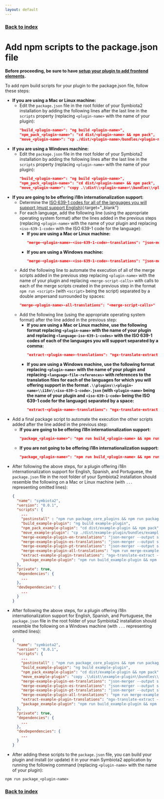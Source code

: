 ```yaml
---
layout: default
---
```


### [Back to index](./index.html)

# Add npm scripts to the package.json file

**Before proceeding, be sure to have [setup your plugin to add frontend elements](./frontend-initial-setup.html).**

To add npm build scripts for your plugin to the package.json file, follow these steps:
- **If you are using a Mac or Linux machine:**
  - Edit the `package.json` file in the root folder of your Symbiota2 installation by adding the following lines after the last line 
    in the `scripts` property (replacing `<plugin-name>` with the name of your plugin):
    ```json
    "build_<plugin-name>": "ng build <plugin-name>",
    "npm_pack_<plugin-name>": "cd dist/<plugin-name> && npm pack",
    "move_<plugin-name>": "cp ./dist/<plugin-name>/bundles/<plugin-name>.umd.js ./src/ui/assets/js/plugins/"
    ```
- **If you are using a Windows machine:**
  - Edit the `package.json` file in the root folder of your Symbiota2 installation by adding the following lines after the last line 
    in the `scripts` property (replacing `<plugin-name>` with the name of your plugin):
    ```json
    "build_<plugin-name>": "ng build <plugin-name>",
    "npm_pack_<plugin-name>": "cd dist/<plugin-name> && npm pack",
    "move_<plugin-name>": "copy .\\dist\\<plugin-name>\\bundles\\<plugin-name>.umd.js .\\src\\ui\\assets\\js\\plugins\\"
    ```
- **If you are going to be offering i18n internationalization support:**
  - Determine the [ISO 639-1 codes for all of the languages you will support (must support English)](https://www.loc.gov/standards/iso639-2/php/code_list.php){:target="_blank"}
  - For each language, add the following line (using the appropriate operating system format) after the lines added in the 
    previous steps (replacing `<plugin-name>` with the name of your plugin and replacing `<iso-639-1-code>` with the ISO 639-1 
    code for the language):
    - **If you are using a Mac or Linux machine:**
      ```json
      "merge-<plugin-name>-<iso-639-1-code>-translations": "json-merger --output src/ui/assets/i18n/<iso-639-1-code>.json --pretty plugins/<plugin-name>/i18n/<iso-639-1-code>.json src/ui/assets/i18n/<iso-639-1-code>.json"
      ```
    - **If you are using a Windows machine:**
      ```json
      "merge-<plugin-name>-<iso-639-1-code>-translations": "json-merger --output src\\ui\\assets\\i18n\\<iso-639-1-code>.json --pretty plugins\\<plugin-name>\\i18n\\<iso-639-1-code>.json src\\ui\\assets\\i18n\\<iso-639-1-code>.json"
      ```
  - Add the following line to automate the execution of all of the merge scripts added in the previous step replacing `<plugin-name>` with 
    the name of your plugin and replacing `<merge-script-calls>` with calls to each of the merge scripts created in the 
    previous step in the format `npm run <script>` (with `<script>` being the script) separated by a double ampersand surrounded 
    by spaces:
    ```json
    "merge-<plugin-name>-all-translations": "<merge-script-calls>"
    ```
  - Add the following line (using the appropriate operating system format) after the line added in the previous step:
    - **If you are using a Mac or Linux machine, use the following format replacing `<plugin-name>` with the name of your 
      plugin and replacing `<language-iso-639-1-codes>` with the ISO 639-1 codes of each of the languages you will support 
      separated by a comma:**
      ```json
      "extract-<plugin-name>-translations": "ngx-translate-extract --input ./plugins/<plugin-name> --output ./plugins/<plugin-name>/i18n/{<language-iso-639-1-codes>}.json --sort"
      ```
    - **If you are using a Windows machine, use the following format replacing `<plugin-name>` with the name of your 
      plugin and replacing `<language-file-references>` with references to the translation files for each of the languages
      for which you will offering support in the format `.\\plugins\\<plugin-name>\\i18n\\<iso-639-1-code>.json` (with `<plugin-name>` being 
      the name of your plugin and `<iso-639-1-code>` being the ISO 639-1 code for the language) separated by a space:**
      ```json
      "extract-<plugin-name>-translations": "ngx-translate-extract --input .\\plugins\\<plugin-name> --output <language-file-references> --sort"
      ```
- Add a final package script to automate the execution the other scripts added after the line added in the previous step:
  - **If you are going to be offering i18n internationalization support:**
    ```json
    "package_<plugin-name>": "npm run build_<plugin-name> && npm run npm_pack_<plugin-name> && npm run move_<plugin-name> && npm run merge-<plugin-name>-all-translations"
    ```
  - **If you are not going to be offering i18n internationalization support:**
    ```json
    "package_<plugin-name>": "npm run build_<plugin-name> && npm run npm_pack_<plugin-name> && npm run move_<plugin-name>"
    ```
- After following the above steps, for a plugin offering i18n internationalization support for English, Spanish, and Portuguese, 
  the `package.json` file in the root folder of your Symbiota2 installation should resemble the following on a Mac or Linux machine 
  (with `...` representing omitted lines):
    ```json
    {
      "name": "symbiota2",
      "version": "0.0.1",
      "scripts": {
        ...
        "postinstall" : "npm run package_core_plugins && npm run package_optional_plugins",
        "build_example-plugin": "ng build example-plugin",
        "npm_pack_example-plugin": "cd dist/example-plugin && npm pack",
        "move_example-plugin": "cp ./dist/example-plugin/bundles/example-plugin.umd.js ./src/ui/assets/js/plugins/",
        "merge-example-plugin-en-translations": "json-merger --output src/ui/assets/i18n/en.json --pretty plugins/example-plugin/i18n/en.json src/ui/assets/i18n/en.json",
        "merge-example-plugin-es-translations": "json-merger --output src/ui/assets/i18n/es.json --pretty plugins/example-plugin/i18n/es.json src/ui/assets/i18n/es.json",
        "merge-example-plugin-pt-translations": "json-merger --output src/ui/assets/i18n/pt.json --pretty plugins/example-plugin/i18n/pt.json src/ui/assets/i18n/pt.json",
        "merge-example-plugin-all-translations": "npm run merge-example-plugin-en-translations && npm run merge-example-plugin-es-translations && npm run merge-example-plugin-pt-translations",
        "extract-example-plugin-translations": "ngx-translate-extract --input ./plugins/example-plugin --output ./plugins/example-plugin/i18n/{en,es,pt}.json --sort",
        "package_example-plugin": "npm run build_example-plugin && npm run npm_pack_example-plugin && npm run move_example-plugin && npm run merge-example-plugin-all-translations"
      },
      "private": true,
      "dependencies": {
        ...
      },
      "devDependencies": {
        ...
      }
    }
    ```
- After following the above steps, for a plugin offering i18n internationalization support for English, Spanish, and Portuguese, 
  the `package.json` file in the root folder of your Symbiota2 installation should resemble the following on a Windows machine 
  (with `...` representing omitted lines):
    ```json
    {
      "name": "symbiota2",
      "version": "0.0.1",
      "scripts": {
        ...
        "postinstall" : "npm run package_core_plugins && npm run package_optional_plugins",
        "build_example-plugin": "ng build example-plugin",
        "npm_pack_example-plugin": "cd dist/example-plugin && npm pack",
        "move_example-plugin": "copy .\\dist\\example-plugin\\bundles\\example-plugin.umd.js .\\src\\ui\\assets\\js\\plugins\\",
        "merge-example-plugin-en-translations": "json-merger --output src\\ui\\assets\\i18n\\en.json --pretty plugins\\example-plugin\\i18n\\en.json src\\ui\\assets\\i18n\\en.json",
        "merge-example-plugin-es-translations": "json-merger --output src\\ui\\assets\\i18n\\es.json --pretty plugins\\example-plugin\\i18n\\es.json src\\ui\\assets\\i18n\\es.json",
        "merge-example-plugin-pt-translations": "json-merger --output src\\ui\\assets\\i18n\\pt.json --pretty plugins\\example-plugin\\i18n\\pt.json src\\ui\\assets\\i18n\\pt.json",
        "merge-example-plugin-all-translations": "npm run merge-example-plugin-en-translations && npm run merge-example-plugin-es-translations && npm run merge-example-plugin-pt-translations",
        "extract-example-plugin-translations": "ngx-translate-extract --input .\\plugins\\example-plugin --output .\\plugins\\example-plugin\\i18n\\en.json .\\plugins\\example-plugin\\i18n\\es.json .\\plugins\\example-plugin\\i18n\\pt.json --sort",
        "package_example-plugin": "npm run build_example-plugin && npm run npm_pack_example-plugin && npm run move_example-plugin && npm run merge-example-plugin-all-translations"
      },
      "private": true,
      "dependencies": {
        ...
      },
      "devDependencies": {
        ...
      }
    }
    ```
- After adding these scripts to the `package.json` file, you can build your plugin and install (or update) it in your main
Symbiota2 application by running the following command (replacing `<plugin-name>` with the name of your plugin):
```shell
npm run package_<plugin-name>
```

### [Back to index](./index.html)
